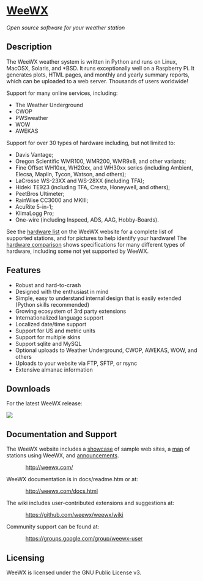 <h1>
  <a href='http://www.weewx.com'>WeeWX</a>
</h1>
<p><i>Open source software for your weather station</i></p>

<h2>Description</h2>
<p>The WeeWX weather system is written in Python and runs on Linux, MacOSX,
  Solaris, and *BSD.  It runs exceptionally well on a Raspberry Pi.
  It generates plots, HTML pages, and monthly and
  yearly summary reports, which can be uploaded to a web server. Thousands of
  users worldwide!
</p>

<p>Support for many online services, including:</p>
<ul>
  <li>The Weather Underground</li>
  <li>CWOP</li>
  <li>PWSweather</li>
  <li>WOW</li>
  <li>AWEKAS</li>
</ul>

<p>Support for over 30 types of hardware including, but not limited to:</p>
<ul>
  <li>Davis Vantage;</li>
  <li>Oregon Scientific WMR100, WMR200, WMR9x8, and other variants;</li>
  <li>Fine Offset WH10xx, WH20xx, and WH30xx series (including Ambient,
    Elecsa, Maplin, Tycon, Watson, and others);</li>
  <li>LaCrosse WS-23XX and WS-28XX (including TFA);</li>
  <li>Hideki TE923 (including TFA, Cresta, Honeywell, and others);</li>
  <li>PeetBros Ultimeter;</li>
  <li>RainWise CC3000 and MKIII;</li>
  <li>AcuRite 5-in-1;</li>
  <li>KlimaLogg Pro;</li>
  <li>One-wire (including Inspeed, ADS, AAG, Hobby-Boards).</li>
</ul>

<p>
  See the <a href="http://www.weewx.com/hardware.html">hardware list</a> on the
  WeeWX website for a complete list of supported stations, and for pictures to
  help identify your hardware!  The <a href="http://www.weewx.com/hwcmp.html">hardware comparison</a> shows specifications for many different types of hardware, including some not yet supported by WeeWX.
</p>

<h2>Features</h2>
<ul>
  <li>Robust and hard-to-crash</li>
  <li>Designed with the enthusiast in mind</li>
  <li>Simple, easy to understand internal design that is easily extended
    (Python skills recommended)</li>
  <li>Growing ecosystem of 3rd party extensions</li>
  <li>Internationalized language support</li>
  <li>Localized date/time support</li>
  <li>Support for US and metric units</li>
  <li>Support for multiple skins</li>
  <li>Support sqlite and MySQL</li>
  <li>Optional uploads to Weather Underground, CWOP, AWEKAS, WOW, and others</li>
  <li>Uploads to your website via FTP, SFTP, or rsync</li>
  <li>Extensive almanac information</li>
</ul>

<h2>Downloads</h2>

<p>
For the latest WeeWX release:
</p>
<p>
<a href='https://bintray.com/tkeffer/weewx/Releases/_latestVersion'><img src='https://api.bintray.com/packages/tkeffer/weewx/Releases/images/download.svg'></a>
</p>

<h2>Documentation and Support</h2>

<p>
  The WeeWX website includes a <a href="http://weewx.com/showcase.html">showcase</a> of sample web sites, a <a href="http://weewx.com/stations.html">map</a> of stations using WeeWX, and <a href="http://weewx.com/news.html">announcements</a>.
</p>
<p style='padding-left: 50px'>
  <a href="http://weewx.com/">http://weewx.com/</a>
</p>
<p>
  WeeWX documentation is in docs/readme.htm or at:
</p>
<p style='padding-left: 50px'>
  <a href="http://weewx.com/docs.html">http://weewx.com/docs.html</a>
</p>
<p>
  The wiki includes user-contributed extensions and suggestions at:
</p>
<p style='padding-left: 50px'>
  <a href="https://github.com/weewx/weewx/wiki">https://github.com/weewx/weewx/wiki</a>
</p>
<p>
  Community support can be found at:
<p style='padding-left: 50px;'>
  <a href="https://groups.google.com/group/weewx-user">https://groups.google.com/group/weewx-user</a>
</p>

<h2>Licensing</h2>

<p>WeeWX is licensed under the GNU Public License v3.</p>
